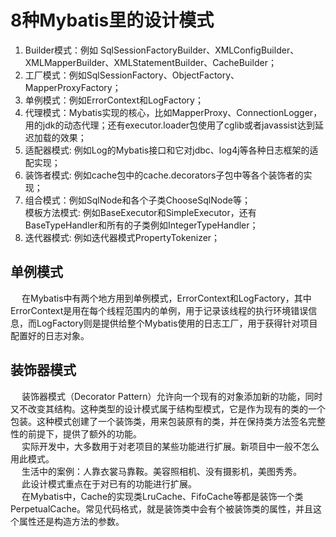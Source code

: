 


# 8种Mybatis里的设计模式
<!-- 
https://segmentfault.com/a/1190000038551120
https://cloud.tencent.com/developer/article/1447253
-->

1. Builder模式：例如 SqlSessionFactoryBuilder、XMLConfigBuilder、XMLMapperBuilder、XMLStatementBuilder、CacheBuilder；  
2. 工厂模式：例如SqlSessionFactory、ObjectFactory、MapperProxyFactory；  
3. 单例模式：例如ErrorContext和LogFactory；  
4. 代理模式：Mybatis实现的核心，比如MapperProxy、ConnectionLogger，用的jdk的动态代理；还有executor.loader包使用了cglib或者javassist达到延迟加载的效果；  
5. 适配器模式: 例如Log的Mybatis接口和它对jdbc、log4j等各种日志框架的适配实现；  
6. 装饰者模式: 例如cache包中的cache.decorators子包中等各个装饰者的实现；  
7. 组合模式：例如SqlNode和各个子类ChooseSqlNode等；  
模板方法模式: 例如BaseExecutor和SimpleExecutor，还有BaseTypeHandler和所有的子类例如IntegerTypeHandler；  
8. 迭代器模式: 例如迭代器模式PropertyTokenizer；  


## 单例模式
&emsp; 在Mybatis中有两个地方用到单例模式，ErrorContext和LogFactory，其中ErrorContext是用在每个线程范围内的单例，用于记录该线程的执行环境错误信息，而LogFactory则是提供给整个Mybatis使用的日志工厂，用于获得针对项目配置好的日志对象。  


## 装饰器模式
&emsp; 装饰器模式（Decorator Pattern）允许向一个现有的对象添加新的功能，同时又不改变其结构。这种类型的设计模式属于结构型模式，它是作为现有的类的一个包装。这种模式创建了一个装饰类，用来包装原有的类，并在保持类方法签名完整性的前提下，提供了额外的功能。  
&emsp; 实际开发中，大多数用于对老项目的某些功能进行扩展。新项目中一般不怎么用此模式。  
&emsp; 生活中的案例：人靠衣裳马靠鞍。美容照相机、没有摄影机，美图秀秀。  
&emsp; 此设计模式重点在于对已有的功能进行扩展。  
&emsp; 在Mybatis中，Cache的实现类LruCache、FifoCache等都是装饰一个类PerpetualCache。常见代码格式，就是装饰类中会有个被装饰类的属性，并且这个属性还是构造方法的参数。  


